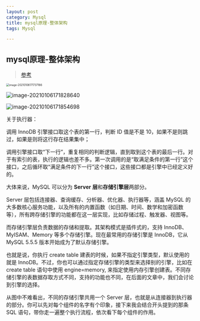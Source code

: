 ```yaml
---
layout: post
category: Mysql
title: mysql原理-整体架构
tags: Mysql

---
```


## mysql原理-整体架构

> [参考](https://cloud.tencent.com/developer/article/1491329)

<img src="https://cdn.jsdelivr.net/gh/mafulong/mdPic@master/typora/image-20210106171737166.png" alt="image-20210106171737166" style="zoom: 50%;" />

![image-20210106171828640](https://cdn.jsdelivr.net/gh/mafulong/mdPic@v1/v1/37.png)

![image-20210106171854698](https://cdn.jsdelivr.net/gh/mafulong/mdPic@v1/v1/102.png)

 

关于执行器：

调用 InnoDB 引擎接口取这个表的第一行，判断 ID 值是不是 10，如果不是则跳过，如果是则将这行存在结果集中；

调用引擎接口取“下一行”，重复相同的判断逻辑，直到取到这个表的最后一行。对于有索引的表，执行的逻辑也差不多。第一次调用的是“取满足条件的第一行”这个接口，之后循环取“满足条件的下一行”这个接口，这些接口都是引擎中已经定义好的。



大体来说，MySQL 可以分为 **Server** **层**和**存储引擎层**两部分。

Server 层包括连接器、查询缓存、分析器、优化器、执行器等，涵盖 MySQL 的大多数核心服务功能，以及所有的内置函数（如日期、时间、数学和加密函数等），所有跨存储引擎的功能都在这一层实现，比如存储过程、触发器、视图等。

而存储引擎层负责数据的存储和提取。其架构模式是插件式的，支持 InnoDB、MyISAM、Memory 等多个存储引擎。现在最常用的存储引擎是 InnoDB，它从 MySQL 5.5.5 版本开始成为了默认存储引擎。

也就是说，你执行 create table 建表的时候，如果不指定引擎类型，默认使用的就是 InnoDB。不过，你也可以通过指定存储引擎的类型来选择别的引擎，比如在 create table 语句中使用 engine=memory, 来指定使用内存引擎创建表。不同存储引擎的表数据存取方式不同，支持的功能也不同，在后面的文章中，我们会讨论到引擎的选择。

从图中不难看出，不同的存储引擎共用一个 Server 层，也就是从连接器到执行器的部分。你可以先对每个组件的名字有个印象，接下来我会结合开头提到的那条 SQL 语句，带你走一遍整个执行流程，依次看下每个组件的作用。

